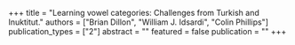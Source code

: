 +++
title = "Learning vowel categories: Challenges from Turkish and Inuktitut."
authors = ["Brian Dillon", "William J. Idsardi", "Colin Phillips"]
publication_types = ["2"]
abstract = ""
featured = false
publication = ""
+++

